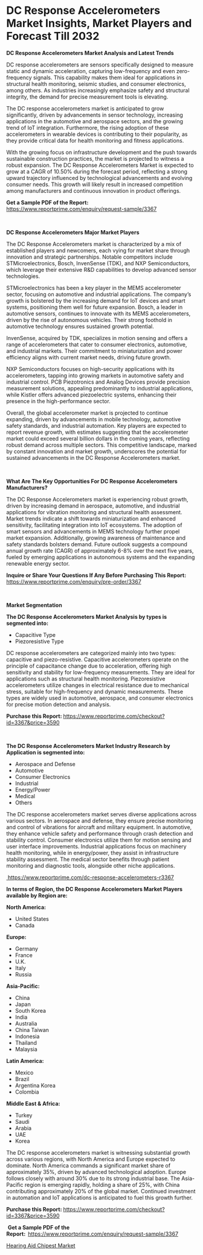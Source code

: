 <p><h1>DC Response Accelerometers Market Insights, Market Players and Forecast Till 2032</h1></p><p><strong>DC Response Accelerometers Market Analysis and Latest Trends</strong></p>
<p><p>DC response accelerometers are sensors specifically designed to measure static and dynamic acceleration, capturing low-frequency and even zero-frequency signals. This capability makes them ideal for applications in structural health monitoring, seismic studies, and consumer electronics, among others. As industries increasingly emphasize safety and structural integrity, the demand for precise measurement tools is elevating.</p><p>The DC response accelerometers market is anticipated to grow significantly, driven by advancements in sensor technology, increasing applications in the automotive and aerospace sectors, and the growing trend of IoT integration. Furthermore, the rising adoption of these accelerometers in wearable devices is contributing to their popularity, as they provide critical data for health monitoring and fitness applications. </p><p>With the growing focus on infrastructure development and the push towards sustainable construction practices, the market is projected to witness a robust expansion. The DC Response Accelerometers Market is expected to grow at a CAGR of 10.50% during the forecast period, reflecting a strong upward trajectory influenced by technological advancements and evolving consumer needs. This growth will likely result in increased competition among manufacturers and continuous innovation in product offerings.</p></p>
<p><strong>Get a Sample PDF of the Report:&nbsp;</strong> <a href="https://www.reportprime.com/enquiry/request-sample/3367?utm_campaign=2757&utm_medium=2&utm_source=Github&utm_content=ia&utm_term=18032025&utm_id=dc-response-accelerometers">https://www.reportprime.com/enquiry/request-sample/3367</a></p>
<p>&nbsp;</p>
<p><strong>DC Response Accelerometers Major Market Players</strong></p>
<p><p>The DC Response Accelerometers market is characterized by a mix of established players and newcomers, each vying for market share through innovation and strategic partnerships. Notable competitors include STMicroelectronics, Bosch, InvenSense (TDK), and NXP Semiconductors, which leverage their extensive R&D capabilities to develop advanced sensor technologies.</p><p>STMicroelectronics has been a key player in the MEMS accelerometer sector, focusing on automotive and industrial applications. The company’s growth is bolstered by the increasing demand for IoT devices and smart systems, positioning them well for future expansion. Bosch, a leader in automotive sensors, continues to innovate with its MEMS accelerometers, driven by the rise of autonomous vehicles. Their strong foothold in automotive technology ensures sustained growth potential.</p><p>InvenSense, acquired by TDK, specializes in motion sensing and offers a range of accelerometers that cater to consumer electronics, automotive, and industrial markets. Their commitment to miniaturization and power efficiency aligns with current market needs, driving future growth.</p><p>NXP Semiconductors focuses on high-security applications with its accelerometers, tapping into growing markets in automotive safety and industrial control. PCB Piezotronics and Analog Devices provide precision measurement solutions, appealing predominantly to industrial applications, while Kistler offers advanced piezoelectric systems, enhancing their presence in the high-performance sector.</p><p>Overall, the global accelerometer market is projected to continue expanding, driven by advancements in mobile technology, automotive safety standards, and industrial automation. Key players are expected to report revenue growth, with estimates suggesting that the accelerometer market could exceed several billion dollars in the coming years, reflecting robust demand across multiple sectors. This competitive landscape, marked by constant innovation and market growth, underscores the potential for sustained advancements in the DC Response Accelerometers market.</p></p>
<p>&nbsp;</p>
<p><strong>What Are The Key Opportunities For DC Response Accelerometers Manufacturers?</strong></p>
<p><p>The DC Response Accelerometers market is experiencing robust growth, driven by increasing demand in aerospace, automotive, and industrial applications for vibration monitoring and structural health assessment. Market trends indicate a shift towards miniaturization and enhanced sensitivity, facilitating integration into IoT ecosystems. The adoption of smart sensors and advancements in MEMS technology further propel market expansion. Additionally, growing awareness of maintenance and safety standards bolsters demand. Future outlook suggests a compound annual growth rate (CAGR) of approximately 6-8% over the next five years, fueled by emerging applications in autonomous systems and the expanding renewable energy sector.</p></p>
<p><strong>Inquire or Share Your Questions If Any Before Purchasing This Report:</strong> <a href="https://www.reportprime.com/enquiry/pre-order/3367?utm_campaign=2757&utm_medium=2&utm_source=Github&utm_content=ia&utm_term=18032025&utm_id=dc-response-accelerometers">https://www.reportprime.com/enquiry/pre-order/3367</a></p>
<p>&nbsp;</p>
<p><strong>Market Segmentation</strong></p>
<p><strong>The DC Response Accelerometers Market Analysis by types is segmented into:</strong></p>
<p><ul><li>Capacitive Type</li><li>Piezoresistive Type</li></ul></p>
<p><p>DC response accelerometers are categorized mainly into two types: capacitive and piezo-resistive. Capacitive accelerometers operate on the principle of capacitance change due to acceleration, offering high sensitivity and stability for low-frequency measurements. They are ideal for applications such as structural health monitoring. Piezoresistive accelerometers utilize changes in electrical resistance due to mechanical stress, suitable for high-frequency and dynamic measurements. These types are widely used in automotive, aerospace, and consumer electronics for precise motion detection and analysis.</p></p>
<p><strong>Purchase this Report:&nbsp;</strong><a href="https://www.reportprime.com/checkout?id=3367&price=3590&utm_campaign=2757&utm_medium=2&utm_source=Github&utm_content=ia&utm_term=18032025&utm_id=dc-response-accelerometers">https://www.reportprime.com/checkout?id=3367&price=3590</a></p>
<p>&nbsp;</p>
<p><strong>The DC Response Accelerometers Market Industry Research by Application is segmented into:</strong></p>
<p><ul><li>Aerospace and Defense</li><li>Automotive</li><li>Consumer Electronics</li><li>Industrial</li><li>Energy/Power</li><li>Medical</li><li>Others</li></ul></p>
<p><p>The DC response accelerometers market serves diverse applications across various sectors. In aerospace and defense, they ensure precise monitoring and control of vibrations for aircraft and military equipment. In automotive, they enhance vehicle safety and performance through crash detection and stability control. Consumer electronics utilize them for motion sensing and user interface improvements. Industrial applications focus on machinery health monitoring, while in energy/power, they assist in infrastructure stability assessment. The medical sector benefits through patient monitoring and diagnostic tools, alongside other niche applications.</p></p>
<p><a href="https://www.reportprime.com/dc-response-accelerometers-r3367?utm_campaign=2757&utm_medium=2&utm_source=Github&utm_content=ia&utm_term=18032025&utm_id=dc-response-accelerometers">&nbsp;https://www.reportprime.com/dc-response-accelerometers-r3367</a></p>
<p><strong>In terms of Region, the DC Response Accelerometers Market Players available by Region are:</strong></p>
<p>
    <p> <strong> North America: </strong>
        <ul>
            <li>United States</li>
            <li>Canada</li>
        </ul>
        </p> 
    <p> <strong> Europe: </strong>
        <ul>
            <li>Germany</li>
            <li>France</li>
            <li>U.K.</li>
            <li>Italy</li>
            <li>Russia</li>
        </ul>
        </p> 
    <p> <strong> Asia-Pacific: </strong>
        <ul>
            <li>China</li>
            <li>Japan</li>
            <li>South Korea</li>
            <li>India</li>
            <li>Australia</li>
            <li>China Taiwan</li>
            <li>Indonesia</li>
            <li>Thailand</li>
            <li>Malaysia</li>
        </ul>
        </p> 
    <p> <strong> Latin America: </strong>
        <ul>
            <li>Mexico</li>
            <li>Brazil</li>
            <li>Argentina Korea</li>
            <li>Colombia</li>
        </ul>
        </p> 
    <p> <strong> Middle East & Africa: </strong>
        <ul>
            <li>Turkey</li>
            <li>Saudi</li>
            <li>Arabia</li>
            <li>UAE</li>
            <li>Korea</li>
        </ul>
    </p>
    </p>
<p><p>The DC response accelerometers market is witnessing substantial growth across various regions, with North America and Europe expected to dominate. North America commands a significant market share of approximately 35%, driven by advanced technological adoption. Europe follows closely with around 30% due to its strong industrial base. The Asia-Pacific region is emerging rapidly, holding a share of 25%, with China contributing approximately 20% of the global market. Continued investment in automation and IoT applications is anticipated to fuel this growth further.</p></p>
<p><strong>Purchase this Report: </strong><a href="https://www.reportprime.com/checkout?id=3367&price=3590&utm_campaign=2757&utm_medium=2&utm_source=Github&utm_content=ia&utm_term=18032025&utm_id=dc-response-accelerometers">https://www.reportprime.com/checkout?id=3367&price=3590</a></p>
<p>&nbsp;<strong>Get a Sample PDF of the Report:&nbsp;&nbsp;</strong><a href="https://www.reportprime.com/enquiry/request-sample/3367?utm_campaign=2757&utm_medium=2&utm_source=Github&utm_content=ia&utm_term=18032025&utm_id=dc-response-accelerometers">https://www.reportprime.com/enquiry/request-sample/3367</a></p>
<p><strong></strong></p>
<p><p><a href="https://github.com/xanaanenkaly/Market-Research-Report-List-1/blob/main/hearing-aid-chipest-market.md?utm_campaign=2757&utm_medium=2&utm_source=Github&utm_content=ia&utm_term=18032025&utm_id=dc-response-accelerometers">Hearing Aid Chipest Market</a></p></p>